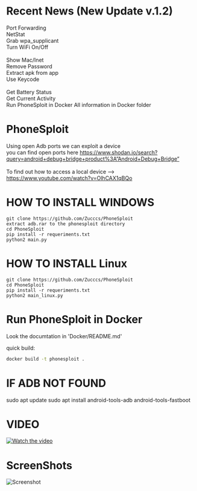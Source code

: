 # Recent News (New Update v.1.2)
Port Forwarding<br>        NetStat <br>
Grab wpa_supplicant <br>   Turn WiFi On/Off <br>                
Show Mac/Inet<br>          Remove Password<br>
Extract apk from app<br>   Use Keycode <br>           
Get Battery Status<br>     Get Current Activity<br> 
Run PhoneSploit in Docker  All information in Docker folder<br>  

# PhoneSploit 
Using open Adb ports we can exploit a device
<br> you can find open ports here https://www.shodan.io/search?query=android+debug+bridge+product%3A”Android+Debug+Bridge”
<br>
<br> To find out how to access a local device --> https://www.youtube.com/watch?v=OlhCAX1qBQo


# HOW TO INSTALL WINDOWS
```
git clone https://github.com/Zucccs/PhoneSploit
extract adb.rar to the phonesploit directory 
cd PhoneSploit
pip install -r requeriments.txt
python2 main.py
```

# HOW TO INSTALL Linux
```
git clone https://github.com/Zucccs/PhoneSploit
cd PhoneSploit
pip install -r requeriments.txt
python2 main_linux.py
```
# Run PhoneSploit in Docker

Look the documtation in 'Docker/README.md'

quick build:
```bash
docker build -t phonesploit .
```

# IF ADB NOT FOUND
sudo apt update
sudo apt install android-tools-adb android-tools-fastboot



# VIDEO
[![Watch the video](https://img.youtube.com/vi/6XNf9s-PZxY/hqdefault.jpg)](https://www.youtube.com/watch?v=6XNf9s-PZxY)

# ScreenShots
![Screenshot](Screenshot.png)
